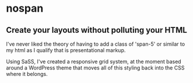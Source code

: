 nospan
======

Create your layouts without polluting your HTML
-----------------------------------------------

I've never liked the theory of having to add a class of 'span-5' or similar to my html as I qualify that is presentational markup.

Using SaSS, I've created a responsive grid system, at the moment based around a WordPress theme that moves all of this styling back into the CSS where it belongs.
